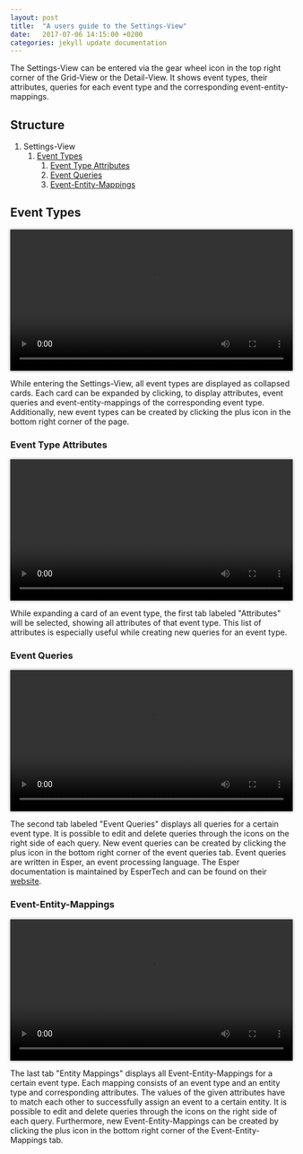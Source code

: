 ```yaml
---
layout: post
title:  "A users guide to the Settings-View"
date:   2017-07-06 14:15:00 +0200
categories: jekyll update documentation
---
```


The Settings-View can be entered via the gear wheel icon in the top right corner of the Grid-View or the Detail-View. It shows event types, their attributes, queries for each event type and the corresponding event-entity-mappings.

## Structure

1. Settings-View
    1. [Event Types](#event-types)
        1. [Event Type Attributes](#event-type-attributes)
        1. [Event Queries](#event-queries)
        1. [Event-Entity-Mappings](#event-entity-mappings)

## Event Types

<video style="width: 100%; height: auto; box-shadow: 0px 0px 5px #888888;" autoplay loop>
  <source src="/argos/resources/user/settings-view/event-types.webm" type="video/webm">
  Your browser does not support the video tag.
</video><p></p>

While entering the Settings-View, all event types are displayed as collapsed cards. Each card can be expanded by clicking, to display attributes, event queries and event-entity-mappings of the corresponding event type. Additionally, new event types can be created by clicking the plus icon in the bottom right corner of the page.

### Event Type Attributes

<video style="width: 100%; height: auto; box-shadow: 0px 0px 5px #888888;" autoplay loop>
  <source src="/argos/resources/user/settings-view/event-type-attributes.webm" type="video/webm">
  Your browser does not support the video tag.
</video><p></p>

While expanding a card of an event type, the first tab labeled "Attributes" will be selected, showing all attributes of that event type. This list of attributes is especially useful while creating new queries for an event type.

### Event Queries

<video style="width: 100%; height: auto; box-shadow: 0px 0px 5px #888888;" autoplay loop>
  <source src="/argos/resources/user/settings-view/event-queries.webm" type="video/webm">
  Your browser does not support the video tag.
</video><p></p>

The second tab labeled "Event Queries" displays all queries for a certain event type. It is possible to edit and delete queries through the icons on the right side of each query. New event queries can be created by clicking the plus icon in the bottom right corner of the event queries tab. Event queries are written in Esper, an event processing language. The Esper documentation is maintained by EsperTech and can be found on their [website](http://www.espertech.com/esper/documentation.php).

### Event-Entity-Mappings

<video style="width: 100%; height: auto; box-shadow: 0px 0px 5px #888888;" autoplay loop>
  <source src="/argos/resources/user/settings-view/event-entity-mappings.webm" type="video/webm">
  Your browser does not support the video tag.
</video><p></p>

The last tab "Entity Mappings" displays all Event-Entity-Mappings for a certain event type.  Each mapping consists of an event type and an entity type and corresponding attributes. The values of the given attributes have to match each other to successfully assign an event to a certain entity. It is possible to edit and delete queries through the icons on the right side of each query. Furthermore, new Event-Entity-Mappings can be created by clicking the plus icon in the bottom right corner of the Event-Entity-Mappings tab.

